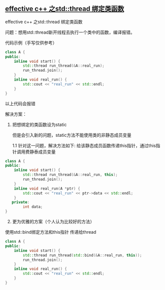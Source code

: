 ## [effective c++ 之std::thread 绑定类函数](https://www.cnblogs.com/caoshiwei/p/6379687.html)
effective c++ 之std::thread 绑定类函数

问题：想用std::thread新开线程去执行一个类中的函数，编译报错。

代码示例（手写仅供参考）
```cpp
class A {
public:
    inline void start() {
        std::thread run_thread(&A::real_run);
        run_thread.join();    
    }
    inline void real_run() {
        std::cout << "real_run" << std::endl;
    }
}
```
以上代码会报错

解决方案：

1. 把想绑定的类函数设为static

    但是会引入新的问题，static方法不能使用类的非静态成员变量

    1.1 针对这一问题，解决方法如下: 给该静态成员函数传递this指针，通过this指针调用费静泰成员变量 
```cpp
class A {
public:
    inline void start() {
        std::thread run_thread(&A::real_run, this);
        run_thread.join();    
    }
    inline void real_run(A *ptr) {
        std::cout << "real_run" << ptr->data << std::endl;
    }
   private:
        int data;
}
```
2. 更为优雅的方案（个人认为比较好的方法）

  使用std::bind绑定方法和this指针 传递给thread
```cpp
class A {
public:
    inline void start() {
        std::thread run_thread(std::bind(&A::real_run, this));
        run_thread.join();    
    }
    inline void real_run() {
        std::cout << "real_run" << std::endl;
    }
}
```
